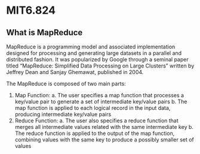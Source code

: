 # MIT6.824
## What is MapReduce
MapReduce is a programming model and associated implementation designed for processing and generating large datasets in a parallel and distributed fashion. It was popularized by Google through a seminal paper titled “MapReduce: Simplified Data Processing on Large Clusters” written by Jeffrey Dean and Sanjay Ghemawat, published in 2004.

The MapReduce is composed of two main parts:
1.	Map Function:
a.	The user specifies a map function that processes a key/value pair to generate a set of intermediate key/value pairs
b.	The map function is applied to each logical record in the input data, producing intermediate key/value pairs
2.	Reduce Function:
a.	The user also specifies a reduce function that merges all intermediate values related with the same intermediate key
b.	The reduce function is applied to the output of the map function, combining values with the same key to produce a possibly smaller set of values
